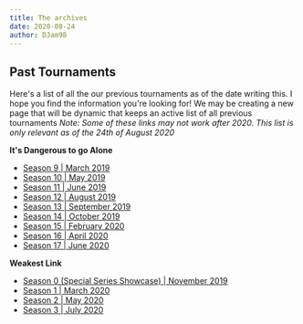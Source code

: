 ```yaml
---
title: The archives 
date: 2020-08-24
author: DJam98
---
```


## Past Tournaments

Here's a list of all the our previous tournaments as of the date writing this. I hope you find the information you're looking for! We may be creating a new page that will be dynamic that keeps an active list of all previous tournaments *Note: Some of these links may not work after 2020. This list is only relevant as of the 24th of August 2020*

**It's Dangerous to go Alone**
- [Season 9 | March 2019](https://smash.gg/idtga-mar-2019)
- [Season 10 | May 2019](https://smash.gg/idtga-may-2019)
- [Season 11 | June 2019](https://smash.gg/idtga-june-2019)
- [Season 12 | August 2019](https://smash.gg/idtga-aug-2019)
- [Season 13 | September 2019](https://smash.gg/idtga-sep-2019)
- [Season 14 | October 2019](https://smash.gg/idtga-oct-2019)
- [Season 15 | February 2020](https://smash.gg/idtga-feb)
- [Season 16 | April 2020](https://smash.gg/idtga-apr)
- [Season 17 | June 2020](https://smash.gg/idtga-june)


**Weakest Link**
- [Season 0 (Special Series Showcase) | November 2019](https://smash.gg/specialseries-wl)
- [Season 1 | March 2020](https://smash.gg/wl-mar)
- [Season 2 | May 2020](https://smash.gg/wl-may)
- [Season 3 | July 2020](https://smash.gg/wl-july)